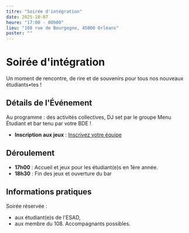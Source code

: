 ```yaml
---
titre: "Soirée d'intégration"
date: 2025-10-07
heure: "17:00 - 00h00"
lieu: "108 rue de Bourgogne, 45000 Orléans"
poster: ""
---
```


# Soirée d'intégration

Un moment de rencontre, de rire et de souvenirs pour tous nos nouveaux étudiants•tes !

## Détails de l'Événement
Au programme : des activités collectives, DJ set par le groupe Menu Étudiant et bar tenu par votre BDE !
- **Inscription aux jeux** : [Inscrivez votre équipe]()

## Déroulement
- **17h00** : Accueil et jeux pour les étudiant(e)s en 1ère année.
- **18h30** : Fin des jeux et ouverture du bar

## Informations pratiques
Soirée réservée :
- aux étudiant(e)s de l'ESAD,
- aux membre du 108.
Accompagnants possibles.
